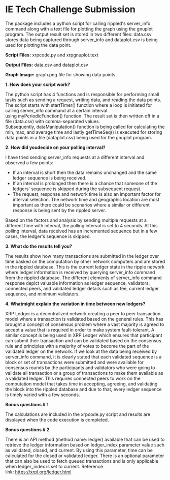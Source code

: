 # IE Tech Challenge Submission

The package includes a python script for calling rippled's server_info command along with a text file for plotting the graph using the gnuplot program. The output result set is stored in two different files: data.csv stores data being captured through server_info and dataplot.csv is being used for plotting the data point. 

**Script Files:** xrpcode.py and xrpgnuplot.text

**Output Files:** data.csv and dataplot.csv

**Graph Image:** graph.png file for showing data points


**1. How does your script work?**

The python script has 4 functions and is responsible for performing small tasks such as sending a request, writing data, and reading the data points. The script starts with startTimer() function where a loop is initiated for calling server_info command at a certain interval using myPeriodicFunction() function. The result set is then written off in a file (data.csv) with comma-separated values. Subsequently, dataManipulation() function is being called for calculating the min, max, and average time and lastly getTimeSeq() is executed for storing data points in a file (dataplot.csv) being used for the gnuplot program.

**2. How did youdecide on your polling interval?**

I have tried sending server_info requests at a different interval and observed a few points:
  - If an interval is short then the data remains unchanged and the same ledger sequence is being received. 
  - If an interval is prolonged then there is a chance that someone of the ledgers' sequence is skipped during the subsequent request. 
  - The request, response and network time is also an important factor for interval selection. The network time and geographic location are most important as there could be scenarios where a similar or different response is being sent by the rippled server.

Based on the factors and analysis by sending multiple requests at a different time with interval, the polling interval is set to 4 seconds. At this polling interval, data received has an incremented sequence but in a few cases, the ledger's sequence is skipped.

**3. What do the results tell you?**

The results show how many transactions are submitted in the ledger over time basked on the computation by other network computers and are stored in the rippled database. This is the current ledger state in the ripple network where ledger information is received by querying server_info command from the rippled database. The different elements of server_info command response depict valuable information as ledger sequence, validators, connected peers, and validated ledger details such as fee, current ledger sequence, and minimum validators.

**4. Whatmight explain the variation in time between new ledgers?**

XRP Ledger is a decentralized network creating a peer to peer transaction model where a transaction is validated based on the general rules. This has brought a concept of consensus problem where a vast majority is agreed to accept a value that is required in order to make system fault-tolerant. A similar concept is being used in XRP Ledger which ensures that participant can submit their transaction and can be validated based on the consensus rule and principles with a majority of votes to become the part of the validated ledger on the network. If we look at the data being received by server_info command, it is clearly stated that each validated sequence is a block or set of transactions were submitted and were available for consensus rounds by the participants and validators who were going to validate all transaction or a group of transactions to make them available as a validated ledger. This requires connected peers to work on the computation model that takes time in accepting, agreeing, and validating the block into the rippled database and due to that, every ledger sequence is timely varied with a few seconds.


**Bonus questions # 1**

The calculations are included in the xrpcode.py script and results are displayed when the code execution is completed.

**Bonus questions # 2**

There is an API method (method name: ledger) available that can be used to retrieve the ledger information based on ledger_index parameter value such as validated, closed, and current. By using this parameter, time can be calculated for the closed or validated ledger. There is an optional parameter that can also be used to fetch queued transactions and is only applicable when ledger_index is set to current. Reference link: https://xrpl.org/ledger.html
